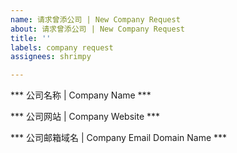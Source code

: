 ```yaml
---
name: 请求曾添公司 | New Company Request
about: 请求曾添公司 | New Company Request
title: ''
labels: company request
assignees: shrimpy

---
```


*** 公司名称 | Company Name ***

*** 公司网站 | Company Website ***

*** 公司邮箱域名 | Company Email Domain Name ***
